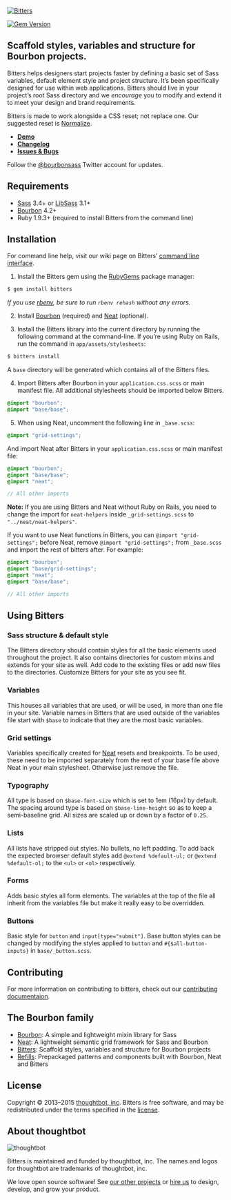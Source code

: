 [![Bitters](http://images.thoughtbot.com/bourbon/bitters-logo.svg)](http://bitters.bourbon.io)

[![Gem Version](http://img.shields.io/gem/v/bitters.svg?style=flat)](https://rubygems.org/gems/bitters)

## Scaffold styles, variables and structure for Bourbon projects.

Bitters helps designers start projects faster by defining a basic set of Sass variables, default element style and project structure. It’s been specifically designed for use within web applications. Bitters should live in your project’s root Sass directory and we *encourage* you to modify and extend it to meet your design and brand requirements.

Bitters is made to work alongside a CSS reset; not replace one. Our suggested reset is [Normalize](http://necolas.github.io/normalize.css).

- **[Demo](http://bitters.bourbon.io)**
- **[Changelog](https://github.com/thoughtbot/bitters/releases)**
- **[Issues & Bugs](https://github.com/thoughtbot/bitters/issues)**

Follow the [@bourbonsass](https://twitter.com/bourbonsass) Twitter account
for updates.

## Requirements

- [Sass](https://github.com/sass/sass) 3.4+ or [LibSass](https://github.com/sass/libsass) 3.1+
- [Bourbon](https://github.com/thoughtbot/bourbon) 4.2+
- Ruby 1.9.3+ (required to install Bitters from the command line)

## Installation

For command line help, visit our wiki page on Bitters’ [command line interface](https://github.com/thoughtbot/bitters/wiki/Command-Line-Interface).

1. Install the Bitters gem using the [RubyGems](https://rubygems.org) package manager:

  ```bash
  $ gem install bitters
  ```

  *If you use [rbenv](https://github.com/sstephenson/rbenv), be sure to run `rbenv rehash` without any errors.*

2. Install [Bourbon](https://github.com/thoughtbot/bourbon#installation) (required) and [Neat](https://github.com/thoughtbot/neat#installation) (optional).

3. Install the Bitters library into the current directory by running the following command at the command-line. If you’re using Ruby on Rails, run the command in `app/assets/stylesheets`:

  ```bash
  $ bitters install
  ```

  A `base` directory will be generated which contains all of the Bitters files.

4. Import Bitters after Bourbon in your `application.css.scss` or main manifest file. All additional stylesheets should be imported below Bitters.

  ```scss
  @import "bourbon";
  @import "base/base";
  ```

5. When using Neat, uncomment the following line in `_base.scss`:

  ```scss
  @import "grid-settings";
  ```

  And import Neat after Bitters in your `application.css.scss` or main manifest file:

  ```scss
  @import "bourbon";
  @import "base/base";
  @import "neat";

  // All other imports
  ```

  **Note:** If you are using Bitters and Neat without Ruby on Rails, you need to change the import for `neat-helpers` inside `_grid-settings.scss` to `"../neat/neat-helpers"`.

  If you want to use Neat functions in Bitters, you can `@import "grid-settings";` before Neat, remove `@import "grid-settings";` from `_base.scss` and import the rest of bitters after. For example:

  ```scss
  @import "bourbon";
  @import "base/grid-settings";
  @import "neat";
  @import "base/base";

  // All other imports
  ```

## Using Bitters

### Sass structure & default style
The Bitters directory should contain styles for all the basic elements used throughout the project. It also contains directories for custom mixins and extends for your site as well. Add code to the existing files or add new files to the directories. Customize Bitters for your site as you see fit.

### Variables
This houses all variables that are used, or will be used, in more than one file in your site. Variable names in Bitters that are used outside of the variables file start with `$base` to indicate that they are the most basic variables.

### Grid settings
Variables specifically created for [Neat](http://neat.bourbon.io) resets and breakpoints. To be used, these need to be imported separately from the rest of your base file above Neat in your main stylesheet. Otherwise just remove the file.

### Typography
All type is based on `$base-font-size` which is set to 1em (16px) by default. The spacing around type is based on `$base-line-height` so as to keep a semi-baseline grid. All sizes are scaled up or down by a factor of `0.25`.

### Lists
All lists have stripped out styles. No bullets, no left padding. To add back the expected browser default styles add `@extend %default-ul;` or `@extend %default-ol;` to the `<ul>` or `<ol>` respectively.

### Forms
Adds basic styles all form elements. The variables at the top of the file all inherit from the variables file but make it really easy to be overridden.

### Buttons
Basic style for `button` and `input[type="submit"]`. Base button styles can be
changed by modifying the styles applied to `button` and `#{$all-button-inputs}`
in `base/_button.scss`.

## Contributing

For more information on contributing to bitters, check out our
[contributing documentaion](https://github.com/thoughtbot/bitters/blob/master/CONTRIBUTING.md).

## The Bourbon family

- [Bourbon](https://github.com/thoughtbot/bourbon): A simple and lightweight mixin library for Sass
- [Neat](https://github.com/thoughtbot/neat): A lightweight semantic grid framework for Sass and Bourbon
- [Bitters](https://github.com/thoughtbot/bitters): Scaffold styles, variables and structure for Bourbon projects
- [Refills](https://github.com/thoughtbot/refills): Prepackaged patterns and components built with Bourbon, Neat and Bitters

## License

Copyright © 2013–2015 [thoughtbot, inc](http://thoughtbot.com). Bitters is free software, and may be redistributed under the terms specified in the [license](LICENSE.md).


## About thoughtbot

![thoughtbot](https://thoughtbot.com/logo.png)

Bitters is maintained and funded by thoughtbot, inc.
The names and logos for thoughtbot are trademarks of thoughtbot, inc.

We love open source software!
See [our other projects][community] or
[hire us][hire] to design, develop, and grow your product.

[community]: https://thoughtbot.com/community?utm_source=github
[hire]: https://thoughtbot.com/hire-us?utm_source=github
